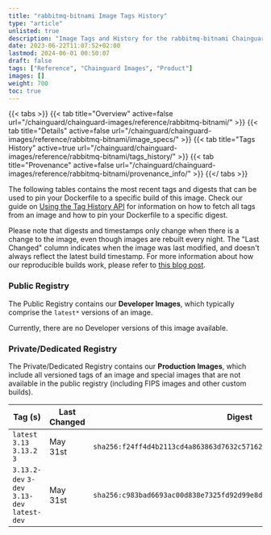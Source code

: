 ```yaml
---
title: "rabbitmq-bitnami Image Tags History"
type: "article"
unlisted: true
description: "Image Tags and History for the rabbitmq-bitnami Chainguard Image"
date: 2023-06-22T11:07:52+02:00
lastmod: 2024-06-01 00:50:07
draft: false
tags: ["Reference", "Chainguard Images", "Product"]
images: []
weight: 700
toc: true
---
```


{{< tabs >}}
{{< tab title="Overview" active=false url="/chainguard/chainguard-images/reference/rabbitmq-bitnami/" >}}
{{< tab title="Details" active=false url="/chainguard/chainguard-images/reference/rabbitmq-bitnami/image_specs/" >}}
{{< tab title="Tags History" active=true url="/chainguard/chainguard-images/reference/rabbitmq-bitnami/tags_history/" >}}
{{< tab title="Provenance" active=false url="/chainguard/chainguard-images/reference/rabbitmq-bitnami/provenance_info/" >}}
{{</ tabs >}}

The following tables contains the most recent tags and digests that can be used to pin your Dockerfile to a specific build of this image. Check our guide on [Using the Tag History API](/chainguard/chainguard-images/using-the-tag-history-api/) for information on how to fetch all tags from an image and how to pin your Dockerfile to a specific digest.

Please note that digests and timestamps only change when there is a change to the image, even though images are rebuilt every night. The "Last Changed" column indicates when the image was last modified, and doesn't always reflect the latest build timestamp. For more information about how our reproducible builds work, please refer to [this blog post](https://www.chainguard.dev/unchained/reproducing-chainguards-reproducible-image-builds).

### Public Registry
The Public Registry contains our **Developer Images**, which typically comprise the `latest*` versions of an image.

Currently, there are no Developer versions of this image available.

### Private/Dedicated Registry
The Private/Dedicated Registry contains our **Production Images**, which include all versioned tags of an image and special images that are not available in the public registry (including FIPS images and other custom builds).

| Tag (s)                                       | Last Changed | Digest                                                                    |
|-----------------------------------------------|--------------|---------------------------------------------------------------------------|
|  `latest` `3.13` `3.13.2` `3`                 | May 31st     | `sha256:f24ff4d4b2113cd4a863863d7632c57162f3ac5e910f95a64604b7084348207d` |
|  `3.13.2-dev` `3-dev` `3.13-dev` `latest-dev` | May 31st     | `sha256:c983bad6693ac00d838e7325fd92d99e8d5f74ccf82711cd976f59a16a01c0d0` |

